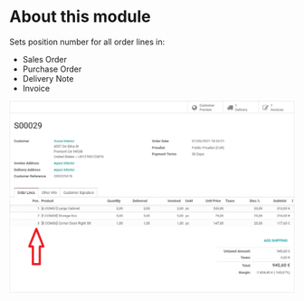 # About this module

Sets position number for all order lines in:
  - Sales Order
  - Purchase Order
  - Delivery Note
  - Invoice

![Order line with position number](static/description/screenshot.png)
